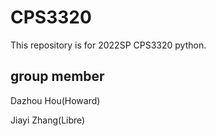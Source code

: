 # CPS3320
This repository is for 2022SP CPS3320 python.
## group member
Dazhou Hou(Howard)

Jiayi Zhang(Libre)
